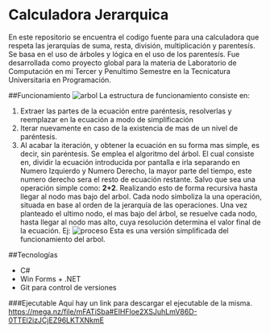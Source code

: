 # Calculadora Jerarquica 
En este repositorio se encuentra el codigo fuente para una calculadora que respeta las jerarquías de suma, resta, división, multiplicación y parentesís. Se basa en el uso de árboles y lógica en el uso de los parentesís. Fue desarrollada como proyecto global para la materia de Laboratorio de Computación en mi Tercer y Penultimo Semestre en la Tecnicatura Universitaria en Programación.

##Funcionamiento
![arbol](https://user-images.githubusercontent.com/100171822/204065066-5fbe7ab5-fa53-4d26-b0d8-0f82f67606f2.jpg)
La estructura de funcionamiento consiste en:
1. Extraer las partes de la ecuación entre paréntesis, resolverlas y reemplazar en la ecuación a modo de simplificación
2. Iterar nuevamente en caso de la existencia de mas de un nivel de paréntesis.
3. Al acabar la iteración, y obtener la ecuación en su forma mas simple, es decir, sin paréntesis. Se emplea el algoritmo del árbol. El cual consiste en, dividir la ecuación introducida por pantalla e irla separando en Numero Izquierdo y Numero Derecho, la mayor parte del tiempo, este numero derecho sera el resto de ecuación restante. Salvo que sea una operación simple como: **2+2**. Realizando esto de forma recursiva hasta llegar al nodo mas bajo del arbol. 
Cada nodo simboliza la una operación, situada en base al orden de la jerarquía de las operaciones. Una vez planteado el ultimo nodo, el mas bajo del árbol, se resuelve cada nodo, hasta llegar al nodo mas alto, cuya resolución determina el valor final de la ecuación.
Ej: 
![proceso](https://user-images.githubusercontent.com/100171822/204339436-93c47c55-539d-4014-b27c-f3046a2e030e.jpg)
Esta es una versión simplificada del funcionamiento del arbol.

##Tecnologías
- C#
- Win Forms + .NET
- Git para control de versiones

###Ejecutable
Aquí hay un link para descargar el ejecutable de la misma.
https://mega.nz/file/mFATiSba#EIHFloe2XSJuhLmV86D-0TTEl2izJCjEZ96LKTXNkmE
